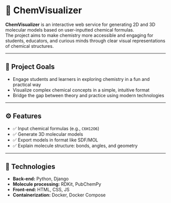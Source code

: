 # 🧪 ChemVisualizer

**ChemVisualizer** is an interactive web service for generating 2D and 3D molecular models based on user-inputted chemical formulas.  
The project aims to make chemistry more accessible and engaging for students, educators, and curious minds through clear visual representations of chemical structures.

---

## 🎯 Project Goals

- Engage students and learners in exploring chemistry in a fun and practical way
- Visualize complex chemical concepts in a simple, intuitive format
- Bridge the gap between theory and practice using modern technologies

---

## ⚙️ Features

- ✅ Input chemical formulas (e.g., `C6H12O6`)
- ✅ Generate 3D molecular models
- ✅ Export models in format like SDF/MOL
- ✅ Explain molecule structure: bonds, angles, and geometry
---

## 🧰 Technologies

- **Back-end:** Python, Django
- **Molecule processing:** RDKit, PubChemPy
- **Front-end:** HTML, CSS, JS
- **Containerization:** Docker, Docker Compose
